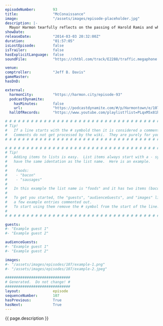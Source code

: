 ```yaml
---
episodeNumber:        93
title:                "McConaissance"
image:                "/assets/images/episode-placeholder.jpg"
description: |-
  Mayor Harmon tearfully reflects on the passing of Harold Ramis and while the Academy Awards ceremony takes place mere blocks away, Harmontown hosts its own Oscars special.
showDate:             
releaseDate:          "2014-03-03 20:32:00Z"
duration:             "01:57:05"
isLostEpisode:        false
isTrailer:            false
hasExplicitLanguage:  false
soundFile:            "https://chtbl.com/track/E2288/traffic.megaphone.fm/STA7537699370.mp3?updated=1556134812"

venue:                
comptroller:          "Jeff B. Davis"
gameMaster:           
hasDnD:               

external:
  harmonCity:         "https://harmon.city/episode-93"
  podcastDynamite:
    hasMinutes:       false
    url:              "https://podcastdynamite.com/#/p/Harmontown/e/107/93"
  hallOfRecords:      "https://www.youtube.com/playlist?list=PLqxM5x81hNOZMIoq38XXjI0ocbQ1g1clH"

# # # # # # # # # # # # # # # # # # # # # # # # # # # # # # # # # # # # # # # # # # # # #
# Tip!
#   If a line starts with the # symbold then it is considered a comment.
#   Comments do not get processed by the wiki.  They are purely for your information.
# # # # # # # # # # # # # # # # # # # # # # # # # # # # # # # # # # # # # # # # # # # # #

# # # # # # # # # # # # # # # # # # # # # # # # # # # # # # # # # # # # # # # # # # # # #
# Tip!
#   Adding items to lists is easy.  List items always start with a - symbol and have
#   have the same identation as the list name.  Here is an example.
#
#    foods:
#    - "bacon"
#    - "sausages"
#
#   In this example the list name is "foods" and it has two items (bacon, and sausages).
#
#   To get you started, the "guests", "audienceGuests", and "images" lists below have
#   a few example entries commented out.
#   To start using them remove the # symbol from the start of the line.
#
# # # # # # # # # # # # # # # # # # # # # # # # # # # # # # # # # # # # # # # # # # # # #

guests:
#- "Example guest 1"
#- "Example guest 2"

audienceGuests:
#- "Example guest 1"
#- "Example guest 2"

images:
#- "/assets/images/episodes/107/example-1.png"
#- "/assets/images/episodes/107/example-2.jpeg"

##############################
# Generated.  Do not change! #
##############################
layout:               episode
sequenceNumber:       107
hasPrevious:          True
hasNext:              True
---
```


<!-- The episode description will be rendered here -->
{{ page.description }}

<!-- Add your content BELOW here -->
<!-- vvvvvvvvvvvvvvvvvvvvvvvvvvv -->




<!-- ^^^^^^^^^^^^^^^^^^^^^^^^^^^ -->
<!-- Add your content ABOVE here -->

<!-- The episode gallery will be rendered here -->